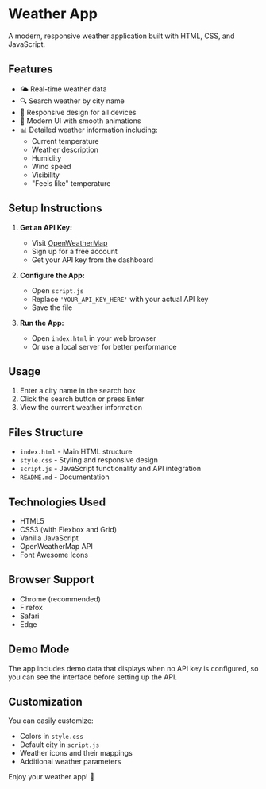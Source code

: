 # Weather App

A modern, responsive weather application built with HTML, CSS, and JavaScript.

## Features

- 🌤️ Real-time weather data
- 🔍 Search weather by city name
- 📱 Responsive design for all devices
- 🎨 Modern UI with smooth animations
- 📊 Detailed weather information including:
  - Current temperature
  - Weather description
  - Humidity
  - Wind speed
  - Visibility
  - "Feels like" temperature

## Setup Instructions

1. **Get an API Key:**
   - Visit [OpenWeatherMap](https://openweathermap.org/api)
   - Sign up for a free account
   - Get your API key from the dashboard

2. **Configure the App:**
   - Open `script.js`
   - Replace `'YOUR_API_KEY_HERE'` with your actual API key
   - Save the file

3. **Run the App:**
   - Open `index.html` in your web browser
   - Or use a local server for better performance

## Usage

1. Enter a city name in the search box
2. Click the search button or press Enter
3. View the current weather information

## Files Structure

- `index.html` - Main HTML structure
- `style.css` - Styling and responsive design
- `script.js` - JavaScript functionality and API integration
- `README.md` - Documentation

## Technologies Used

- HTML5
- CSS3 (with Flexbox and Grid)
- Vanilla JavaScript
- OpenWeatherMap API
- Font Awesome Icons

## Browser Support

- Chrome (recommended)
- Firefox
- Safari
- Edge

## Demo Mode

The app includes demo data that displays when no API key is configured, so you can see the interface before setting up the API.

## Customization

You can easily customize:
- Colors in `style.css`
- Default city in `script.js`
- Weather icons and their mappings
- Additional weather parameters

Enjoy your weather app! 🌈
